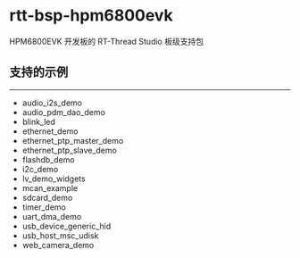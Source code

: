 # rtt-bsp-hpm6800evk

HPM6800EVK 开发板的 RT-Thread Studio 板级支持包

## 支持的示例
***
- audio_i2s_demo
- audio_pdm_dao_demo
- blink_led
- ethernet_demo
- ethernet_ptp_master_demo
- ethernet_ptp_slave_demo
- flashdb_demo
- i2c_demo
- lv_demo_widgets
- mcan_example
- sdcard_demo
- timer_demo
- uart_dma_demo
- usb_device_generic_hid
- usb_host_msc_udisk
- web_camera_demo
